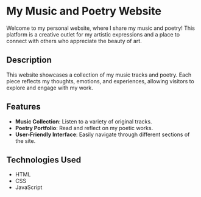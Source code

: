 # My Music and Poetry Website

Welcome to my personal website, where I share my music and poetry! This platform is a creative outlet for my artistic expressions and a place to connect with others who appreciate the beauty of art.

## Description

This website showcases a collection of my music tracks and poetry. Each piece reflects my thoughts, emotions, and experiences, allowing visitors to explore and engage with my work.

## Features

- **Music Collection**: Listen to a variety of original tracks.
- **Poetry Portfolio**: Read and reflect on my poetic works.
- **User-Friendly Interface**: Easily navigate through different sections of the site.

## Technologies Used

- HTML
- CSS
- JavaScript
